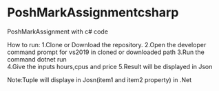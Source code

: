 # PoshMarkAssignmentcsharp
PoshMarkAssignment with c# code

How to run:
  1.Clone or Download the repository.
  2.Open the developer command prompt for vs2019 in cloned or downloaded path
  3.Run the command dotnet run  
  4.Give the inputs hours,cpus and price 
  5.Result will be displayed in Json

Note:Tuple will displaye in Josn(item1 and item2 property) in .Net
